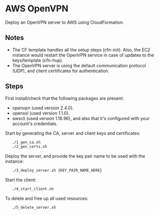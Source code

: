 # AWS OpenVPN

Deploy an OpenVPN server to AWS using CloudFormation.

## Notes
* The CF template handles all the setup steps (cfn-init). Also, the EC2 instance would restart the OpenVPN service in case of updates to the keys/template (cfn-hup).
* The OpenVPN server is using the default communication protocol (UDP), and client certificates for authentication.

## Steps
First install/check that the following packages are present:
* openvpn (used version 2.4.0).
* openssl (used version 1.1.0).
* awscli (used version 1.16.96), and also that it's configured with your account's credentials.

Start by generating the CA, server and client keys and certificates:
```bash
   ./1_gen_ca.sh
   ./2_gen_certs.sh
```

Deploy the server, and provide the key pair name to be used with the instance:
```bash
   ./3_deploy_server.sh {KEY_PAIR_NAME_HERE}
```

Start the client:
```bash
   ./4_start_client.sh
```

To delete and free up all used resources:
```bash
   ./5_delete_server.sh
```